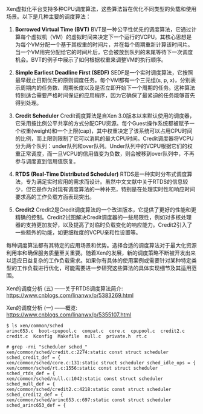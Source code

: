 
Xen虚拟化平台支持多种CPU调度算法，这些算法旨在优化不同类型的负载和使用场景。以下是几种主要的调度算法：

1. **Borrowed Virtual Time (BVT)**
   BVT是一种公平性优先的调度算法，它通过计算每个虚拟机（VM）的虚拟时间来决定下一个运行的VCPU。其核心思想是为每个VM分配一个基于其权重的时间片，并在每个周期重新计算该时间片。当一个VM用完分配给它的时间片后，它会被放到队列的末尾等待下一次调度机会。BVT的例子中展示了如何根据权重来调整VM的执行顺序。

2. **Simple Earliest Deadline First (SEDF)**
   SEDF是一个实时调度算法，它按照最早截止日期优先的原则调度任务。每个VM都有一个三元组(s, p, x)，分别表示周期内的任务数、周期长度以及是否立即开始下一个周期的任务。这种算法特别适合需要严格时间保证的应用程序，因为它确保了最紧迫的任务能够首先得到处理。

3. **Credit Scheduler**
   Credit调度算法是自Xen 3.0版本以来默认使用的调度器，它采用按比例公平共享的方式分配CPU资源。每个Guest操作系统都被赋予一个权重(weight)和一个上限(cap)，其中权重决定了该系统可以占用CPU时间的比例，而上限则限制了它可以消耗的最大CPU时间。Credit调度器将VCPU分为两个队列：under队列和over队列。Under队列中的VCPU根据它们的权重正常调度，而一旦VCPU的信用值变为负数，则会被移到over队列中，不再参与调度直到信用值恢复。

4. **RTDS (Real-Time Distributed Scheduler)**
   RTDS是一种实时分布式调度算法，专为满足实时应用的需求而设计。虽然中文文献中关于RTDS的信息较少，但它是作为对现有调度算法的一种补充，特别是在处理实时性和响应时间要求高的工作负载方面表现突出。

5. **Credit2**
   Credit2是Credit调度算法的一个改进版本，它提供了更好的性能和更精确的控制。Credit2试图解决Credit调度器的一些局限性，例如对多核处理器的支持更加友好，以及提高了对临时负载变化的响应能力。Credit2引入了一些额外的功能，如更细粒度的VCPU亲和性设置等。

每种调度算法都有其特定的应用场景和优势。选择合适的调度算法对于最大化资源利用率和确保服务质量至关重要。随着Xen的发展，新的调度策略不断被开发出来以适应日益复杂的工作负载需求。如果你有具体的使用案例或需要针对某种特定类型的工作负载进行优化，可能需要进一步研究这些算法的具体实现细节及其适用范围。


Xen的调度分析 (五) ——关于RTDS调度算法简介: https://www.cnblogs.com/linanwx/p/5383269.html

Xen的调度分析 (一) ——概览: https://www.cnblogs.com/linanwx/p/5355107.html

```shell
$ ls xen/common/sched
arinc653.c  boot-cpupool.c  compat.c  core.c  cpupool.c  credit2.c  credit.c  Kconfig  Makefile  null.c  private.h  rt.c

# grep -rni "scheduler sched_"
xen/common/sched/credit.c:2274:static const struct scheduler sched_credit_def = {
xen/common/sched/core.c:131:static struct scheduler sched_idle_ops = {
xen/common/sched/rt.c:1556:static const struct scheduler sched_rtds_def = {
xen/common/sched/null.c:1042:static const struct scheduler sched_null_def = {
xen/common/sched/credit2.c:4218:static const struct scheduler sched_credit2_def = {
xen/common/sched/arinc653.c:697:static const struct scheduler sched_arinc653_def = {
```

